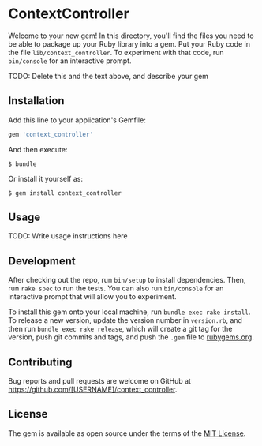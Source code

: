 # ContextController

Welcome to your new gem! In this directory, you'll find the files you need to be able to package up your Ruby library into a gem. Put your Ruby code in the file `lib/context_controller`. To experiment with that code, run `bin/console` for an interactive prompt.

TODO: Delete this and the text above, and describe your gem

## Installation

Add this line to your application's Gemfile:

```ruby
gem 'context_controller'
```

And then execute:

    $ bundle

Or install it yourself as:

    $ gem install context_controller

## Usage

TODO: Write usage instructions here

## Development

After checking out the repo, run `bin/setup` to install dependencies. Then, run `rake spec` to run the tests. You can also run `bin/console` for an interactive prompt that will allow you to experiment.

To install this gem onto your local machine, run `bundle exec rake install`. To release a new version, update the version number in `version.rb`, and then run `bundle exec rake release`, which will create a git tag for the version, push git commits and tags, and push the `.gem` file to [rubygems.org](https://rubygems.org).

## Contributing

Bug reports and pull requests are welcome on GitHub at https://github.com/[USERNAME]/context_controller.


## License

The gem is available as open source under the terms of the [MIT License](http://opensource.org/licenses/MIT).

